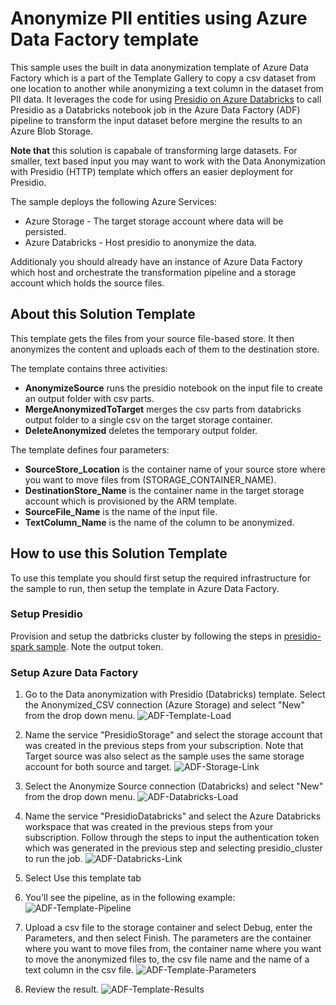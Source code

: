 # Anonymize PII entities using Azure Data Factory template

This sample uses the built in data anonymization template of Azure Data Factory which is a part of the Template Gallery to copy a csv dataset from one location to another while anonymizing a text column in the dataset from PII data. It leverages the code for using [Presidio on Azure Databricks](../spark/index.md) to call Presidio as a Databricks notebook job in the Azure Data Factory (ADF) pipeline to transform the input dataset before mergine the results to an Azure Blob Storage.

**Note that** this solution is capabale of transforming large datasets. For smaller, text based input you may want to work with the Data Anonymization with Presidio (HTTP) template which offers an easier deployment for Presidio.

The sample deploys the following Azure Services:

* Azure Storage - The target storage account where data will be persisted.
* Azure Databricks - Host presidio to anonymize the data.

Additionaly you should already have an instance of Azure Data Factory which host and orchestrate the transformation pipeline and a storage account which holds the source files.

## About this Solution Template

This template gets the files from your source file-based store. It then anonymizes the content and uploads each of them to the destination store.

The template contains three activities:

* **AnonymizeSource** runs the presidio notebook on the input file to create an output folder with csv parts.
* **MergeAnonymizedToTarget** merges the csv parts from databricks output folder to a single csv on the target storage container.
* **DeleteAnonymized** deletes the temporary output folder.

The template defines four parameters:

* **SourceStore_Location** is the container name of your source store where you want to move files from (STORAGE_CONTAINER_NAME).
* **DestinationStore_Name** is the container name in the target storage account which is provisioned by the ARM template.
* **SourceFile_Name** is the name of the input file.
* **TextColumn_Name** is the name of the column to be anonymized.

## How to use this Solution Template

To use this template you should first setup the required infrastructure for the sample to run, then setup the template in Azure Data Factory.

### Setup Presidio

Provision and setup the datbricks cluster by following the steps in [presidio-spark sample](../spark/index.md#Azure-Databricks).
Note the output token.

### Setup Azure Data Factory

1. Go to the Data anonymization with Presidio (Databricks) template. Select the Anonymized_CSV connection (Azure Storage) and select "New" from the drop down menu.
![ADF-Template-Load](images/data-anonymization-databricks-01.png)

2. Name the service "PresidioStorage" and select the storage account that was created in the previous steps from your subscription. Note that Target source was also select as the sample uses the same storage account for both source and target.
![ADF-Storage-Link](images/data-anonymization-databricks-02.png)

3. Select the Anonymize Source connection (Databricks) and select "New" from the drop down menu.
![ADF-Databricks-Load](images/data-anonymization-databricks-03.png)

4. Name the service "PresidioDatabricks" and select the Azure Databricks workspace that was created in the previous steps from your subscription. Follow through the steps to input the authentication token which was generated in the previous step and selecting presidio_cluster to run the job.
![ADF-Databricks-Link](images/data-anonymization-databricks-04.png)

5. Select Use this template tab

6. You'll see the pipeline, as in the following example:
![ADF-Template-Pipeline](images/data-anonymization-databricks-05.png)

7. Upload a csv file to the storage container and select Debug, enter the Parameters, and then select Finish. The parameters are the container where you want to move files from, the container name where you want to move the anonymized files to, the csv file name and the name of a text column in the csv file.
![ADF-Template-Parameters](images/data-anonymization-databricks-06.png)

8. Review the result.
![ADF-Template-Results](images/data-anonymization-databricks-07.png)
